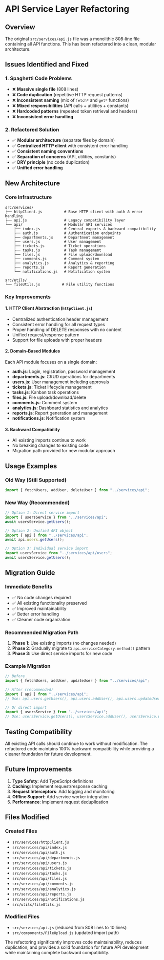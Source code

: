# API Service Layer Refactoring

## Overview

The original `src/services/api.js` file was a monolithic 808-line file containing all API functions. This has been refactored into a clean, modular architecture.

## Issues Identified and Fixed

### 1. **Spaghetti Code Problems**

- ❌ **Massive single file** (808 lines)
- ❌ **Code duplication** (repetitive HTTP request patterns)
- ❌ **Inconsistent naming** (mix of `fetch*` and `get*` functions)
- ❌ **Mixed responsibilities** (API calls + utilities + constants)
- ❌ **Hardcoded patterns** (repeated token retrieval and headers)
- ❌ **Inconsistent error handling**

### 2. **Refactored Solution**

- ✅ **Modular architecture** (separate files by domain)
- ✅ **Centralized HTTP client** with consistent error handling
- ✅ **Consistent naming conventions**
- ✅ **Separation of concerns** (API, utilities, constants)
- ✅ **DRY principle** (no code duplication)
- ✅ **Unified error handling**

## New Architecture

### Core Infrastructure

```
src/services/
├── httpClient.js          # Base HTTP client with auth & error handling
├── api.js                 # Legacy compatibility layer
└── api/                   # Modular API services
    ├── index.js           # Central exports & backward compatibility
    ├── auth.js            # Authentication endpoints
    ├── departments.js     # Department management
    ├── users.js           # User management
    ├── tickets.js         # Ticket operations
    ├── tasks.js           # Task management
    ├── files.js           # File upload/download
    ├── comments.js        # Comment system
    ├── analytics.js       # Analytics & reporting
    ├── reports.js         # Report generation
    └── notifications.js   # Notification system

src/utils/
└── fileUtils.js          # File utility functions
```

### Key Improvements

#### 1. **HTTP Client Abstraction** (`httpClient.js`)

- Centralized authentication header management
- Consistent error handling for all request types
- Proper handling of DELETE responses with no content
- Unified request/response pattern
- Support for file uploads with proper headers

#### 2. **Domain-Based Modules**

Each API module focuses on a single domain:

- **auth.js**: Login, registration, password management
- **departments.js**: CRUD operations for departments
- **users.js**: User management including approvals
- **tickets.js**: Ticket lifecycle management
- **tasks.js**: Kanban task operations
- **files.js**: File upload/download/delete
- **comments.js**: Comment system
- **analytics.js**: Dashboard statistics and analytics
- **reports.js**: Report generation and management
- **notifications.js**: Notification system

#### 3. **Backward Compatibility**

- All existing imports continue to work
- No breaking changes to existing code
- Migration path provided for new modular approach

## Usage Examples

### Old Way (Still Supported)

```javascript
import { fetchUsers, addUser, deleteUser } from "../services/api";
```

### New Way (Recommended)

```javascript
// Option 1: Direct service import
import { usersService } from "../services/api";
await usersService.getUsers();

// Option 2: Unified API object
import { api } from "../services/api";
await api.users.getUsers();

// Option 3: Individual service import
import usersService from "../services/api/users";
await usersService.getUsers();
```

## Migration Guide

### Immediate Benefits

- ✅ No code changes required
- ✅ All existing functionality preserved
- ✅ Improved maintainability
- ✅ Better error handling
- ✅ Cleaner code organization

### Recommended Migration Path

1. **Phase 1**: Use existing imports (no changes needed)
2. **Phase 2**: Gradually migrate to `api.serviceCategory.method()` pattern
3. **Phase 3**: Use direct service imports for new code

### Example Migration

```javascript
// Before
import { fetchUsers, addUser, updateUser } from "../services/api";

// After (recommended)
import { api } from "../services/api";
// Use: api.users.getUsers(), api.users.addUser(), api.users.updateUser()

// Or direct import
import { usersService } from "../services/api";
// Use: usersService.getUsers(), usersService.addUser(), usersService.updateUser()
```

## Testing Compatibility

All existing API calls should continue to work without modification. The refactored code maintains 100% backward compatibility while providing a cleaner foundation for future development.

## Future Improvements

1. **Type Safety**: Add TypeScript definitions
2. **Caching**: Implement request/response caching
3. **Request Interceptors**: Add logging and monitoring
4. **Offline Support**: Add service worker integration
5. **Performance**: Implement request deduplication

## Files Modified

### Created Files

- `src/services/httpClient.js`
- `src/services/api/index.js`
- `src/services/api/auth.js`
- `src/services/api/departments.js`
- `src/services/api/users.js`
- `src/services/api/tickets.js`
- `src/services/api/tasks.js`
- `src/services/api/files.js`
- `src/services/api/comments.js`
- `src/services/api/analytics.js`
- `src/services/api/reports.js`
- `src/services/api/notifications.js`
- `src/utils/fileUtils.js`

### Modified Files

- `src/services/api.js` (reduced from 808 lines to 10 lines)
- `src/components/FileUpload.js` (updated import path)

The refactoring significantly improves code maintainability, reduces duplication, and provides a solid foundation for future API development while maintaining complete backward compatibility.
